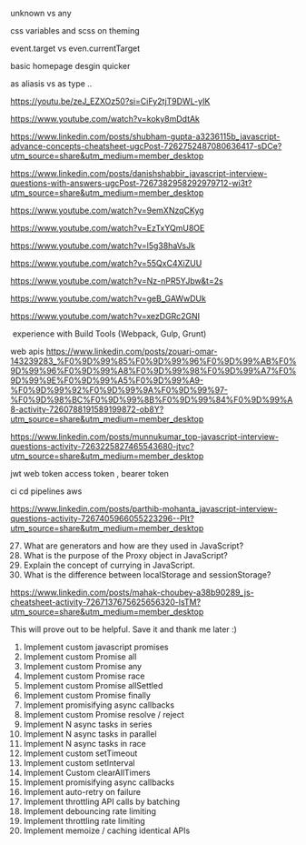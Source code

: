 
unknown vs any

css variables and scss on theming

event.target vs even.currentTarget

basic homepage desgin quicker

as aliasis vs as type .. 



https://youtu.be/zeJ_EZXOz50?si=CiFy2tjT9DWL-yIK

https://www.youtube.com/watch?v=koky8mDdtAk


https://www.linkedin.com/posts/shubham-gupta-a3236115b_javascript-advance-concepts-cheatsheet-ugcPost-7262752487080636417-sDCe?utm_source=share&utm_medium=member_desktop



https://www.linkedin.com/posts/danishshabbir_javascript-interview-questions-with-answers-ugcPost-7267382958292979712-wi3t?utm_source=share&utm_medium=member_desktop




https://www.youtube.com/watch?v=9emXNzqCKyg


https://www.youtube.com/watch?v=EzTxYQmU8OE



https://www.youtube.com/watch?v=l5g38haVsJk

https://www.youtube.com/watch?v=55QxC4XiZUU




https://www.youtube.com/watch?v=Nz-nPR5YJbw&t=2s

https://www.youtube.com/watch?v=geB_GAWwDUk

https://www.youtube.com/watch?v=xezDGRc2GNI



 experience with Build Tools (Webpack, Gulp, Grunt)



web apis
https://www.linkedin.com/posts/zouari-omar-143239283_%F0%9D%99%85%F0%9D%99%96%F0%9D%99%AB%F0%9D%99%96%F0%9D%99%A8%F0%9D%99%98%F0%9D%99%A7%F0%9D%99%9E%F0%9D%99%A5%F0%9D%99%A9-%F0%9D%99%92%F0%9D%99%9A%F0%9D%99%97-%F0%9D%98%BC%F0%9D%99%8B%F0%9D%99%84%F0%9D%99%A8-activity-7260788191589199872-ob8Y?utm_source=share&utm_medium=member_desktop




https://www.linkedin.com/posts/munnukumar_top-javascript-interview-questions-activity-7263225827465543680-jtvc?utm_source=share&utm_medium=member_desktop


jwt web token
access token , bearer token


ci cd pipelines
aws



https://www.linkedin.com/posts/parthib-mohanta_javascript-interview-questions-activity-7267405966055223296--PIt?utm_source=share&utm_medium=member_desktop



27. What are generators and how are they used in JavaScript?  
28. What is the purpose of the Proxy object in JavaScript?  
29. Explain the concept of currying in JavaScript.  
30. What is the difference between localStorage and sessionStorage?


https://www.linkedin.com/posts/mahak-choubey-a38b90289_js-cheatsheet-activity-7267137675625656320-lsTM?utm_source=share&utm_medium=member_desktop



This will prove out to be helpful. Save it and thank me later :)  
  
1. Implement custom javascript promises  
2. Implement custom Promise all  
3. Implement custom Promise any  
4. Implement custom Promise race  
5. Implement custom Promise allSettled  
6. Implement custom Promise finally  
7. Implement promisifying async callbacks  
8. Implement custom Promise resolve / reject  
9. Implement N async tasks in series  
10. Implement N async tasks in parallel  
11. Implement N async tasks in race  
12. Implement custom setTimeout  
13. Implement custom setInterval  
14. Implement Custom clearAllTimers  
15. Implement promisifying async callbacks  
16. Implement auto-retry on failure  
17. Implement throttling API calls by batching  
18. Implement debouncing rate limiting  
19. Implement throttling rate limiting  
20. Implement memoize / caching identical APIs

